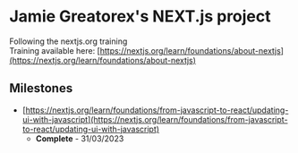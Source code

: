 # Jamie Greatorex's NEXT.js project
Following the nextjs.org training  
Training available here: [https://nextjs.org/learn/foundations/about-nextjs](https://nextjs.org/learn/foundations/about-nextjs)  
## Milestones
* [https://nextjs.org/learn/foundations/from-javascript-to-react/updating-ui-with-javascript](https://nextjs.org/learn/foundations/from-javascript-to-react/updating-ui-with-javascript)
  * **Complete** - 31/03/2023